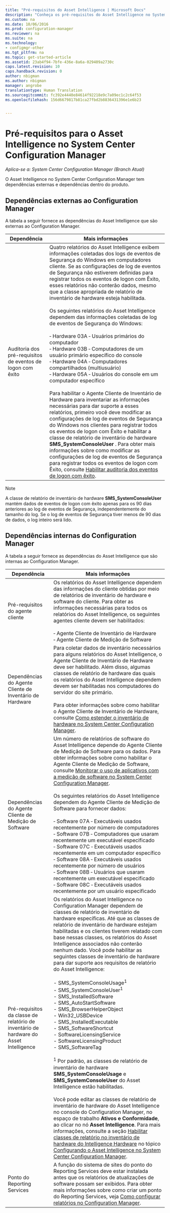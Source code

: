 ```yaml
---
title: "Pré-requisitos do Asset Intelligence | Microsoft Docs"
description: "Conheça os pré-requisitos do Asset Intelligence no System Center Configuration Manager."
ms.custom: na
ms.date: 10/06/2016
ms.prod: configuration-manager
ms.reviewer: na
ms.suite: na
ms.technology:
- configmgr-other
ms.tgt_pltfrm: na
ms.topic: get-started-article
ms.assetid: 23ab4f94-7bfe-436e-8a6a-029409a2730c
caps.latest.revision: 10
caps.handback.revision: 0
author: nbigman
ms.author: nbigman
manager: angrobe
translationtype: Human Translation
ms.sourcegitcommit: fc392e4440e84614f92218e9c7a09ec1c2c64f53
ms.openlocfilehash: 156d6679817b81ca27fbd2b8836431396e1e6b23


---
```

# <a name="prerequisites-for-asset-intelligence-in-system-center-configuration-manager"></a>Pré-requisitos para o Asset Intelligence no System Center Configuration Manager

*Aplica-se a: System Center Configuration Manager (Branch Atual)*

O Asset Intelligence no System Center Configuration Manager tem dependências externas e dependências dentro do produto.  

## <a name="dependencies-external-to-configuration-manager"></a>Dependências externas ao Configuration Manager  
 A tabela a seguir fornece as dependências do Asset Intelligence que são externas ao Configuration Manager.  

|Dependência|Mais informações|  
|----------------|----------------------|  
|Auditoria dos pré-requisitos de eventos de logon com êxito|Quatro relatórios do Asset Intelligence exibem informações coletadas dos logs de eventos de Segurança do Windows em computadores cliente. Se as configurações de log de eventos de Segurança não estiverem definidas para registrar todos os eventos de logon com Êxito, esses relatórios não conterão dados, mesmo que a classe apropriada de relatório de inventário de hardware esteja habilitada.<br /><br /> Os seguintes relatórios do Asset Intelligence dependem das informações coletadas de log de eventos de Segurança do Windows:<br /><br /> ‑   Hardware 03A ‑ Usuários primários do computador<br />‑   Hardware 03B ‑ Computadores de um usuário primário específico do console<br />‑   Hardware 04A ‑ Computadores compartilhados (multiusuário)<br />‑   Hardware 05A ‑ Usuários do console em um computador específico<br /><br /> Para habilitar o Agente Cliente de Inventário de Hardware para inventariar as informações necessárias para dar suporte a esses relatórios, primeiro você deve modificar as configurações de log de eventos de Segurança do Windows nos clientes para registrar todos os eventos de logon com Êxito e habilitar a classe de relatório de inventário de hardware **SMS_SystemConsoleUser** . Para obter mais informações sobre como modificar as configurações de log de eventos de Segurança para registrar todos os eventos de logon com Êxito, consulte [Habilitar auditoria dos eventos de logon com êxito](../../../../core/clients/manage/asset-intelligence/configuring-asset-intelligence.md#BKMK_EnableSuccessLogonEvents).|  

> [!NOTE]  
>  A classe de relatório de inventário de hardware **SMS_SystemConsoleUser** mantém dados de eventos de logon com êxito apenas para os 90 dias anteriores ao log de eventos de Segurança, independentemente do tamanho do log. Se o log de eventos de Segurança tiver menos de 90 dias de dados, o log inteiro será lido.  

## <a name="dependencies-internal-to-configuration-manager"></a>Dependências internas do Configuration Manager  
 A tabela a seguir fornece as dependências do Asset Intelligence que são internas ao Configuration Manager.  

|Dependência|Mais informações|  
|----------------|----------------------|  
|Pré-requisitos do agente cliente|Os relatórios do Asset Intelligence dependem das informações do cliente obtidas por meio de relatórios de inventário de hardware e software do cliente. Para obter as informações necessárias para todos os relatórios do Asset Intelligence, os seguintes agentes cliente devem ser habilitados:<br /><br /> ‑   Agente Cliente de Inventário de Hardware<br />‑   Agente Cliente de Medição de Software|  
|Dependências do Agente Cliente de Inventário de Hardware|Para coletar dados de inventário necessários para alguns relatórios do Asset Intelligence, o Agente Cliente de Inventário de Hardware deve ser habilitado. Além disso, algumas classes de relatório de hardware das quais os relatórios do Asset Intelligence dependem devem ser habilitadas nos computadores do servidor do site primário.<br /><br /> Para obter informações sobre como habilitar o Agente Cliente de Inventário de Hardware, consulte [Como estender o inventário de hardware no System Center Configuration Manager](../../../../core/clients/manage/inventory/extend-hardware-inventory.md).|  
|Dependências do Agente Cliente de Medição de Software|Um número de relatórios de software do Asset Intelligence depende do Agente Cliente de Medição de Software para os dados. Para obter informações sobre como habilitar o Agente Cliente de Medição de Software, consulte [Monitorar o uso de aplicativos com a medição de software no System Center Configuration Manager](../../../../apps/deploy-use/monitor-app-usage-with-software-metering.md).<br /><br /> Os seguintes relatórios do Asset Intelligence dependem do Agente Cliente de Medição de Software para fornecer dados:<br /><br /> ‑   Software 07A ‑ Executáveis usados recentemente por número de computadores<br />‑   Software 07B ‑ Computadores que usaram recentemente um executável especificado<br />‑   Software 07C ‑ Executáveis usados recentemente em um computador específico<br />‑   Software 08A ‑ Executáveis usados recentemente por número de usuários<br />‑   Software 08B ‑ Usuários que usaram recentemente um executável especificado<br />‑   Software 08C ‑ Executáveis usados recentemente por um usuário especificado|  
|Pré-requisitos da classe de relatório de inventário de hardware do Asset Intelligence|Os relatórios do Asset Intelligence no Configuration Manager dependem de classes de relatório de inventário de hardware específicas. Até que as classes de relatório de inventário de hardware estejam habilitadas e os clientes tiverem relatado com base nessas classes, os relatórios do Asset Intelligence associados não conterão nenhum dado. Você pode habilitar as seguintes classes de inventário de hardware para dar suporte aos requisitos de relatório do Asset Intelligence:<br /><br /> -   SMS_SystemConsoleUsage<sup>1</sup><br />-   SMS_SystemConsoleUser<sup>1</sup><br />-   SMS_InstalledSoftware<br />-   SMS_AutoStartSoftware<br />-   SMS_BrowserHelperObject<br />-   Win32_USBDevice<br />-   SMS_InstalledExecutable<br />-   SMS_SoftwareShortcut<br />-   SoftwareLicensingService<br />-   SoftwareLicensingProduct<br />-   SMS_SoftwareTag<br /><br /> <sup>1</sup> Por padrão, as classes de relatório de inventário de hardware **SMS_SystemConsoleUsage** e **SMS_SystemConsoleUser** do Asset Intelligence estão habilitadas.<br /><br /> Você pode editar as classes de relatório de inventário de hardware do Asset Intelligence no console do Configuration Manager, no espaço de trabalho **Ativos e Conformidade**, ao clicar no nó **Asset Intelligence**. Para mais informações, consulte a seção [Habilitar classes de relatório no inventário de hardware do Intelligence Hardware](../../../../core/clients/manage/asset-intelligence/configuring-asset-intelligence.md#BKMK_EnableAssetIntelligence) no tópico [Configurando o Asset Intelligence no System Center Configuration Manager](../../../../core/clients/manage/asset-intelligence/configuring-asset-intelligence.md).|  
|Ponto do Reporting Services|A função do sistema de sites do ponto do Reporting Services deve estar instalada antes que os relatórios de atualizações de software possam ser exibidos. Para obter mais informações sobre como criar um ponto do Reporting Services, veja [Como configurar relatórios no Configuration Manager](http://go.microsoft.com/fwlink/p/?LinkId=232661).|  



<!--HONumber=Dec16_HO3-->


